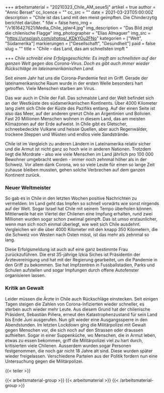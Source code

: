 +++
arbeitsmaterial = "20210323_Chile_AM_seue5j"
artikel = true
author = "Annic Berset"
cc_licence = ""
cc_src = ""
date = 2021-03-23T05:00:00Z
description = "Chile ist das Land mit den meist geimpften. Die Chinderzytig berichtet darüber. "
fdw = false
hero_img = "/v1616427621/Media_Chile_jqlwr4.jpg"
img_description = "Das Bild zeigt die chilenische Flagge"
img_photographer = "Elias Almaguer"
img_src = "https://unsplash.com/photos/_KDkYGu2FNo"
kategorien = ["Welt", "Südamerika"]
markierungen = ["Gesellschaft", "Gesundheit"]
paid = false
slug = ""
title = "Chile – das Land, das am schnellsten impft "

+++
_Chile schreibt eine Erfolgsgeschichte: Es impft am schnellsten auf der ganzen Welt gegen das Corona-Virus. Doch es gibt auch immer wieder Rückschläge im lateinamerikanischen Land._

Seit einem Jahr hat uns die Corona-Pandemie fest im Griff. Gerade der lateinamerikanische Raum wurde in der ersten Welle besonders hart getroffen. Viele Menschen starben am Virus.

Das war auch in Chile der Fall. Das schmalste Land der Welt befindet sich an der Westküste des südamerikanischen Kontinents. Über 4000 Kilometer lang zieht sich Chile der Küste des Pazifiks entlang. Auf der einen Seite ist also das Meer, auf der anderen grenzt Chile an Argentinien und Bolivien. Fast 20 Millionen Menschen wohnen in diesem Land, das am meisten Klimazonen auf der Erde aufweist. In Chile gibt es Gletscher, schneebedeckte Vulkane und heisse Quellen, aber auch Regenwälder, trockene Steppen und Wüsten und endlos viele Sandstrände.

Chile ist im Vergleich zu anderen Ländern in Lateinamerika relativ sicher und die Armut ist nicht ganz so hoch wie in anderen Nationen. Trotzdem liegt die Mordrate - also wie viele Menschen im Land jährlich pro 100 000 Bewohner umgebracht werden - immer noch zehnmal höher als in der Schweiz. Vor allem dank Corona, wo so viele Leute für einen so lange Zeit zuhause bleiben mussten, gehen solche Verbrechen auf dem ganzen Kontinent zurück.

### Neuer Weltmeister

So gab es in Chile in den letzten Wochen positive Nachrichten zu vermelden: Im Land geht das Impfen so schnell vorwärts wie sonst nirgends auf der Welt. Sogar Israel hat Chile mit seinem Tempo überholen können. Mittlerweile hat ein Viertel der Chilenen eine Impfung erhalten, rund zwei Millionen wurden sogar schon zweimal geimpft. Das ist umso erstaunlicher, wenn man sich noch einmal überlegt, wie weit sich Chile ausdehnt. Vergleichen wir die über 4000 Kilometer mit den knapp 350 Kilometern, die die Schweiz von Westen nach Osten misst, ist das mehr als zehnmal so lang.

Diese Erfolgsmeldung ist auch auf eine ganz bestimmte Frau zurückzuführen. Die erst 35-jährige Izkia Siches ist Präsidentin der Ärztevereinigung und hat mit der Regierung gearbeitet, um die Pandemie in den Griff zu bekommen. Sie hat Impfzentren in Fussballstadien, Parks und Schulen aufstellen und sogar Impfungen durch offene Autofenster organisieren lassen.

### Kritik an Gewalt

Leider müssen die Ärzte in Chile auch Rückschläge einstecken. Seit einigen Tagen steigen die Zahlen von Corona-Infizierten wieder schneller, es sterben auch wieder mehr Leute. Aus diesem Grund hat der chilenische Präsident, Sebastiàn Piñera, erneut den Katastrophenzustand für sein Land bis Ende Juni ausgerufen. Nun gilt wieder eine Ausgangssperre in den Abendstunden. Im letzten Lockdown ging die Militärpolizei mit Gewalt gegen Menschen vor, die sich noch auf den Strassen oder draussen aufhielten. Sogar in einer Suppenküche, wo Menschen, die in Armut leben, etwas zu essen bekommen, griff die Militärpolizei viel zu hart durch, kritisierten viele Chilenen. Ausserdem wurden sogar Personen festgenommen, die noch gar nicht 18 Jahre alt sind. Diese wurden später wieder freigelassen. Verschiedene Parteien aus der Politik fordern nun eine Untersuchung gegen die Militärpolizei.

{{< teiler >}}

{{< arbeitsmaterial-group >}}
{{< arbeitsmaterial >}}
{{< /arbeitsmaterial-group >}}